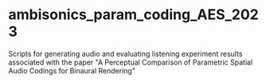 # ambisonics_param_coding_AES_2023
Scripts for generating audio and evaluating listening experiment results associated with the paper "A Perceptual Comparison of Parametric Spatial Audio Codings for Binaural Rendering"
